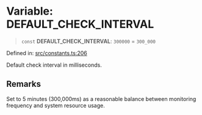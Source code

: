 # Variable: DEFAULT\_CHECK\_INTERVAL

> `const` **DEFAULT\_CHECK\_INTERVAL**: `300000` = `300_000`

Defined in: [src/constants.ts:206](https://github.com/Nick2bad4u/Uptime-Watcher/blob/main/src/constants.ts#L206)

Default check interval in milliseconds.

## Remarks

Set to 5 minutes (300,000ms) as a reasonable balance between monitoring
frequency and system resource usage.
